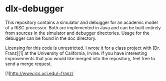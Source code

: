dlx-debugger
============

This repository contains a simulator and debugger for an academic model of a 
RISC processor. Both are implemented in Java and can be built entirely from
sources in the simulator and debugger directories. Usage for the debugger can
be found in the doc directory. 

Licensing for this code is unrestricted. I wrote it for a class project with
[Dr. Franz][1] at the University of California, Irvine. If you have interesting
improvements that you would like merged into the repository, feel free to send
a merge request.

[1]http://www.ics.uci.edu/~franz/

